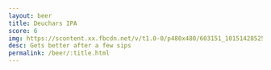 ```yaml
---
layout: beer
title: Deuchars IPA
score: 6
img: https://scontent.xx.fbcdn.net/v/t1.0-0/p480x480/603151_10151428525283745_670825446_n.jpg?oh=6092be1bd1201a3110504a387cc3f9c8&oe=58C7B8B0
desc: Gets better after a few sips
permalink: /beer/:title.html
---
```

